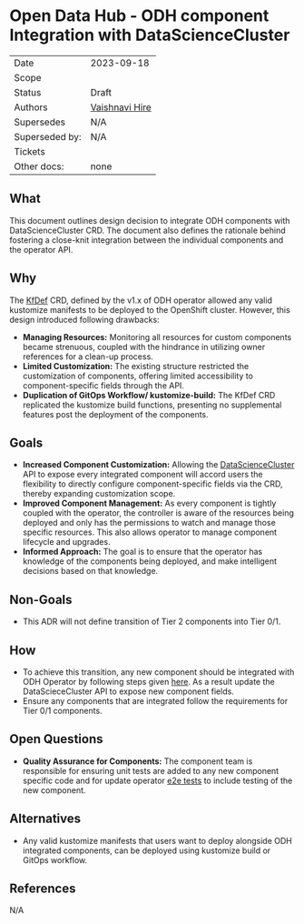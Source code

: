 # Open Data Hub - ODH component Integration with DataScienceCluster

|                |                                  |
| -------------- |----------------------------------|
| Date           | 2023-09-18                       |
| Scope          |                                  |
| Status         | Draft                            |
| Authors        | [Vaishnavi Hire](@VaishnaviHire) |
| Supersedes     | N/A                              |
| Superseded by: | N/A                              |
| Tickets        |                                  |
| Other docs:    | none                             |

## What

This document outlines design decision to integrate ODH components with DataScienceCluster CRD. The document also defines the rationale behind fostering a close-knit integration between the individual components and the operator API.

## Why

The [KfDef](https://github.com/opendatahub-io/opendatahub-operator/blob/master/config/crd/bases/kfdef.apps.kubeflow.org_kfdefs.yaml) CRD, defined by the v1.x of ODH operator allowed any valid kustomize manifests to be deployed to the OpenShift cluster.
However, this design introduced following drawbacks:

- **Managing Resources:** Monitoring all resources for custom components became strenuous, coupled with the hindrance in utilizing owner references for a clean-up process.
- **Limited Customization:** The existing structure restricted the customization of components, offering limited accessibility to component-specific fields through the API.
- **Duplication of GitOps Workflow/ kustomize-build:** The KfDef CRD replicated the kustomize build functions, presenting no supplemental features post the deployment of the components.

## Goals

- **Increased Component Customization:** Allowing the [DataScienceCluster](https://github.com/opendatahub-io/opendatahub-operator/blob/main/config/crd/bases/datasciencecluster.opendatahub.io_datascienceclusters.yaml) API to expose every integrated component will accord users the flexibility to directly configure component-specific fields via the CRD, thereby expanding customization scope.
- **Improved Component Management:** As every component is tightly coupled with the operator, the controller is aware of the resources being deployed and only has the permissions to watch and manage those specific resources. This also allows operator to manage component lifecycle and upgrades.
- **Informed Approach:** The goal is to ensure that the operator has knowledge of the components being deployed, and make intelligent decisions based on that knowledge. 
## Non-Goals

- This ADR will not define transition of Tier 2 components into Tier 0/1.

## How

- To achieve this transition, any new component should be integrated with ODH Operator by following steps given [here](https://github.com/opendatahub-io/opendatahub-operator/blob/main/components/README.md). As a result update the DataScieceCluster API to expose new component fields.
- Ensure any components that are integrated follow the requirements for Tier 0/1 components.

## Open Questions

- **Quality Assurance for Components:** The component team is responsible for ensuring unit tests are added to any new component specific code and for update operator [e2e tests](https://github.com/opendatahub-io/opendatahub-operator/blob/main/tests/e2e/helper_test.go#L55) to include testing of the
                                    new component.


## Alternatives

- Any valid kustomize manifests that users want to deploy alongside ODH integrated components, can be deployed using kustomize build
  or GitOps workflow.

## References

N/A

